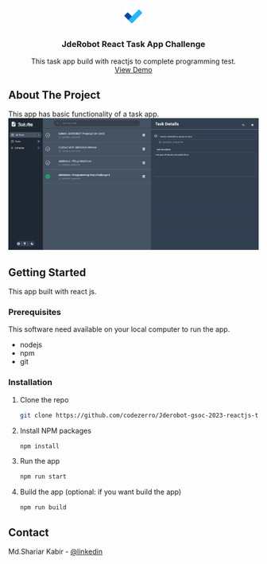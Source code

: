 <br />
<div align="center">
  <img src="./public/task-app-icon.svg" alt="Logo" width="40" height="40">

  <h3 align="center">JdeRobot React Task App Challenge</h3>

  <p align="center">
    This task app build with reactjs to complete programming test.
    <br />
    <a href="https://exquisite-parfait-ebaded.netlify.app/" target="_blank">View Demo</a> 
    
  </p>
</div>

<!-- ABOUT THE PROJECT -->

## About The Project

This app has basic functionality of a task app.
</br>
![main pic](./images/task-app.gif)

<!-- GETTING STARTED -->

## Getting Started

This app built with react js.

### Prerequisites

This software need available on your local computer to run the app.

-   nodejs
-   npm
-   git

### Installation

1. Clone the repo
    ```sh
    git clone https://github.com/codezerro/Jderobot-gsoc-2023-reactjs-task-app-challenge.git
    ```
2. Install NPM packages
    ```sh
    npm install
    ```
3. Run the app
    ```sh
    npm run start
    ```
4. Build the app (optional: if you want build the app)
    ```sh
    npm run build
    ```

<!-- CONTACT -->

## Contact

Md.Shariar Kabir - [@linkedin](https://www.linkedin.com/in/md-shariar-kabir-238171160/)
